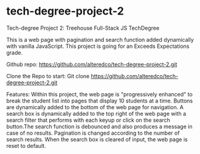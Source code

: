 # tech-degree-project-2
Tech-degree Project 2:
Treehouse Full-Stack JS TechDegree

This is a web page with pagination and search function added dynamically with vanilla JavaScript. This project is going for an Exceeds Expectations grade.

Github repo: https://github.com/alteredco/tech-degree-project-2.git

Clone the Repo to start:
Git clone https://github.com/alteredco/tech-degree-project-2.git

Features:
Within this project, the web page is "progressively enhanced" to break the student list into pages that display 10 students at a time. Buttons are dynamically added to the bottom of the web page for navigation. 
A search box is dynamically added to the top right of the web page with a search filter that performs with each keyup or click on the search button.The search function is debounced and also produces a message in case of no results. Pagination is changed according to the number of search results. When the search box is cleared of input, the web page is reset to default.
